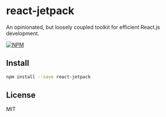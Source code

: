 # react-jetpack

An opinionated, but loosely coupled toolkit for efficient React.js development.

[![NPM](https://img.shields.io/npm/v/react-jetpack.svg)](https://www.npmjs.com/package/react-jetpack)

## Install

```bash
npm install --save react-jetpack
```

## License

MIT